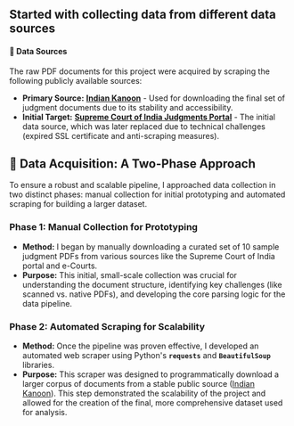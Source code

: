 ## Started with collecting data from different data sources
#### 💾 **Data Sources**

The raw PDF documents for this project were acquired by scraping the following publicly available sources:

* **Primary Source:** [**Indian Kanoon**](https://indiankanoon.org/) - Used for downloading the final set of judgment documents due to its stability and accessibility.
* **Initial Target:** [**Supreme Court of India Judgments Portal**](https://main.sci.gov.in/judgments) - The initial data source, which was later replaced due to technical challenges (expired SSL certificate and anti-scraping measures).


## 💾 **Data Acquisition: A Two-Phase Approach**

To ensure a robust and scalable pipeline, I approached data collection in two distinct phases: manual collection for initial prototyping and automated scraping for building a larger dataset.

### **Phase 1: Manual Collection for Prototyping**
* **Method:** I began by manually downloading a curated set of 10 sample judgment PDFs from various sources like the Supreme Court of India portal and e-Courts.
* **Purpose:** This initial, small-scale collection was crucial for understanding the document structure, identifying key challenges (like scanned vs. native PDFs), and developing the core parsing logic for the data pipeline.

### **Phase 2: Automated Scraping for Scalability**
* **Method:** Once the pipeline was proven effective, I developed an automated web scraper using Python's **`requests`** and **`BeautifulSoup`** libraries.
* **Purpose:** This scraper was designed to programmatically download a larger corpus of documents from a stable public source ([Indian Kanoon](https://indiankanoon.org/)). This step demonstrated the scalability of the project and allowed for the creation of the final, more comprehensive dataset used for analysis.
